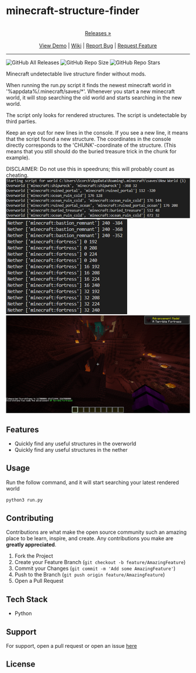 
# minecraft-structure-finder

<p align="center">
  <p align="center">
    <br />
    <a href="https://github.com/ScorchChamp/minecraft-structure-finder/releases/">Releases &#187;</a>
    <br />
    <br />
    <a href="https://github.com/ScorchChamp/minecraft-structure-finder">View Demo</a> |
    <a href="https://github.com/ScorchChamp/minecraft-structure-finder/wiki">Wiki</a> |
    <a href="https://github.com/ScorchChamp/minecraft-structure-finder/issues">Report Bug</a> |
    <a href="https://github.com/ScorchChamp/minecraft-structure-finder/issues">Request Feature</a>
  </p>
</p>


-------------
![GitHub All Releases](https://img.shields.io/github/downloads/ScorchChamp/minecraft-structure-finder/total?style=for-the-badge)
![GitHub Repo Size](https://img.shields.io/github/repo-size/ScorchChamp/minecraft-structure-finder?style=for-the-badge)
![GitHub Repo Stars](https://img.shields.io/github/stars/ScorchChamp/minecraft-structure-finder?style=for-the-badge)

Minecraft undetectable live structure finder without mods.

When running the run.py script it finds the newest minecraft world in '%appdata%/.minecraft/saves/*'. Whenever you start a new minecraft world, it will stop searching the old world and starts searching in the new world.

The script only looks for rendered structures. The script is undetectable by third parties.

Keep an eye out for new lines in the console. If you see a new line, it means that the script found a new structure.
The coordinates in the console directly corresponds to the 'CHUNK'-coordinate of the structure. (This means that you still should do the buried treasure trick in the chunk for example).

DISCLAIMER: Do not use this in speedruns; this will probably count as cheating.
<img src="./image1.PNG">
<img src="./image2.PNG">
<img src="./image3.PNG">

## Features

- Quickly find any useful structures in the overworld 
- Quickly find any useful structures in the nether


## Usage

Run the follow command, and it will start searching your latest rendered world

```cmd
python3 run.py
```

## Contributing

Contributions are what make the open source community such an amazing place to be learn, inspire, and create. Any contributions you make are **greatly appreciated**.

1. Fork the Project
2. Create your Feature Branch (`git checkout -b feature/AmazingFeature`)
3. Commit your Changes (`git commit -m 'Add some AmazingFeature'`)
4. Push to the Branch (`git push origin feature/AmazingFeature`)
5. Open a Pull Request


## Tech Stack

 - Python

## Support

For support, open a pull request or open an issue [here](https://github.com/ScorchChamp/minecraft-structure-finder/issues/new)

## License



<!--This file was generated via https://github.com/ScorchChamp/README.md-generator Credits to: ScorchChamp-->
        
